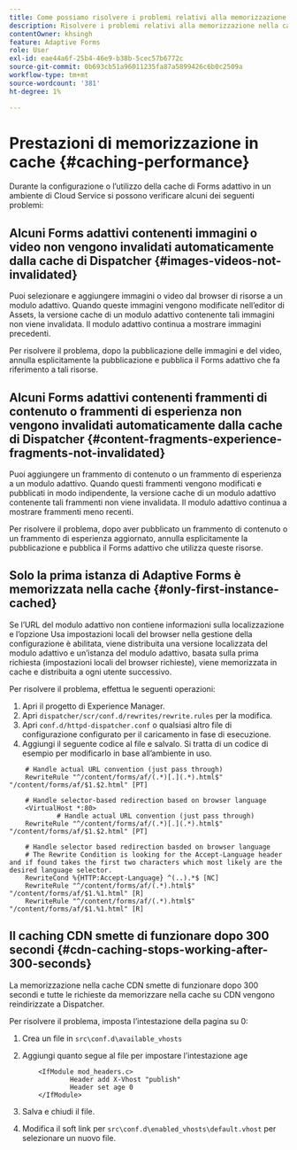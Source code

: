 ```yaml
---
title: Come possiamo risolvere i problemi relativi alla memorizzazione nella cache per AEM Forms as a Cloud Service?
description: Risolvere i problemi relativi alla memorizzazione nella cache per AEM Forms as a Cloud Service.
contentOwner: khsingh
feature: Adaptive Forms
role: User
exl-id: eae44a6f-25b4-46e9-b38b-5cec57b6772c
source-git-commit: 0b693cb51a96011235fa87a5899426c6b0c2509a
workflow-type: tm+mt
source-wordcount: '381'
ht-degree: 1%

---
```


# Prestazioni di memorizzazione in cache {#caching-performance}

Durante la configurazione o l’utilizzo della cache di Forms adattivo in un ambiente di Cloud Service si possono verificare alcuni dei seguenti problemi:

## Alcuni Forms adattivi contenenti immagini o video non vengono invalidati automaticamente dalla cache di Dispatcher {#images-videos-not-invalidated}

Puoi selezionare e aggiungere immagini o video dal browser di risorse a un modulo adattivo. Quando queste immagini vengono modificate nell’editor di Assets, la versione cache di un modulo adattivo contenente tali immagini non viene invalidata. Il modulo adattivo continua a mostrare immagini precedenti.

Per risolvere il problema, dopo la pubblicazione delle immagini e del video, annulla esplicitamente la pubblicazione e pubblica il Forms adattivo che fa riferimento a tali risorse.

## Alcuni Forms adattivi contenenti frammenti di contenuto o frammenti di esperienza non vengono invalidati automaticamente dalla cache di Dispatcher {#content-fragments-experience-fragments-not-invalidated}

Puoi aggiungere un frammento di contenuto o un frammento di esperienza a un modulo adattivo. Quando questi frammenti vengono modificati e pubblicati in modo indipendente, la versione cache di un modulo adattivo contenente tali frammenti non viene invalidata. Il modulo adattivo continua a mostrare frammenti meno recenti.

Per risolvere il problema, dopo aver pubblicato un frammento di contenuto o un frammento di esperienza aggiornato, annulla esplicitamente la pubblicazione e pubblica il Forms adattivo che utilizza queste risorse.

## Solo la prima istanza di Adaptive Forms è memorizzata nella cache {#only-first-instance-cached}

Se l’URL del modulo adattivo non contiene informazioni sulla localizzazione e l’opzione Usa impostazioni locali del browser nella gestione della configurazione è abilitata, viene distribuita una versione localizzata del modulo adattivo e un’istanza del modulo adattivo, basata sulla prima richiesta (impostazioni locali del browser richieste), viene memorizzata in cache e distribuita a ogni utente successivo.

Per risolvere il problema, effettua le seguenti operazioni:

1. Apri il progetto di Experience Manager.
1. Apri `dispatcher/scr/conf.d/rewrites/rewrite.rules` per la modifica.
1. Apri `conf.d/httpd-dispatcher.conf` o qualsiasi altro file di configurazione configurato per il caricamento in fase di esecuzione.
1. Aggiungi il seguente codice al file e salvalo. Si tratta di un codice di esempio per modificarlo in base all’ambiente in uso.

```shellscript
    # Handle actual URL convention (just pass through)
    RewriteRule "^/content/forms/af/(.*)[.](.*).html$" "/content/forms/af/$1.$2.html" [PT]
    
    # Handle selector-based redirection based on browser language
    <VirtualHost *:80>
            # Handle actual URL convention (just pass through)
    RewriteRule "^/content/forms/af/(.*)[.](.*).html$" "/content/forms/af/$1.$2.html" [PT]

    # Handle selector based redirection basded on browser language
    # The Rewrite Condition is looking for the Accept-Language header and if found takes the first two characters which most likely are the desired language selector.
    RewriteCond %{HTTP:Accept-Language} ^(..).*$ [NC]
    RewriteRule "^/content/forms/af/(.*).html$" "/content/forms/af/$1.%1.html" [R]
    RewriteRule "^/content/forms/af/(.*).html$" "/content/forms/af/$1.%1.html" [R]
```

## Il caching CDN smette di funzionare dopo 300 secondi {#cdn-caching-stops-working-after-300-seconds}

La memorizzazione nella cache CDN smette di funzionare dopo 300 secondi e tutte le richieste da memorizzare nella cache su CDN vengono reindirizzate a Dispatcher.

Per risolvere il problema, imposta l’intestazione della pagina su 0:

1. Crea un file in `src\conf.d\available_vhosts`

1. Aggiungi quanto segue al file per impostare l’intestazione age

   ```shellscript
       <IfModule mod_headers.c>
               Header add X-Vhost "publish"
               Header set age 0
       </IfModule>
   ```

1. Salva e chiudi il file.
1. Modifica il soft link per `src\conf.d\enabled_vhosts\default.vhost` per selezionare un nuovo file.
